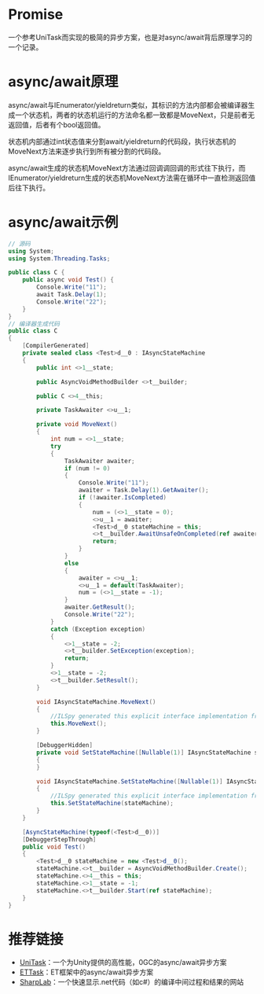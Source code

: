 # Promise
一个参考UniTask而实现的极简的异步方案，也是对async/await背后原理学习的一个记录。
# async/await原理
async/await与IEnumerator/yieldreturn类似，其标识的方法内部都会被编译器生成一个状态机，两者的状态机运行的方法命名都一致都是MoveNext，只是前者无返回值，后者有个bool返回值。  

状态机内部通过int状态值来分割await/yieldreturn的代码段，执行状态机的MoveNext方法来逐步执行到所有被分割的代码段。

async/await生成的状态机MoveNext方法通过回调调回调的形式往下执行，而IEnumerator/yieldreturn生成的状态机MoveNext方法需在循环中一直检测返回值后往下执行。

# async/await示例
```csharp
// 源码
using System;
using System.Threading.Tasks;

public class C {
    public async void Test() {
        Console.Write("11");
        await Task.Delay(1);
        Console.Write("22");
    }
}
// 编译器生成代码
public class C
{
    [CompilerGenerated]
    private sealed class <Test>d__0 : IAsyncStateMachine
    {
        public int <>1__state;

        public AsyncVoidMethodBuilder <>t__builder;

        public C <>4__this;

        private TaskAwaiter <>u__1;

        private void MoveNext()
        {
            int num = <>1__state;
            try
            {
                TaskAwaiter awaiter;
                if (num != 0)
                {
                    Console.Write("11");
                    awaiter = Task.Delay(1).GetAwaiter();
                    if (!awaiter.IsCompleted)
                    {
                        num = (<>1__state = 0);
                        <>u__1 = awaiter;
                        <Test>d__0 stateMachine = this;
                        <>t__builder.AwaitUnsafeOnCompleted(ref awaiter, ref stateMachine);
                        return;
                    }
                }
                else
                {
                    awaiter = <>u__1;
                    <>u__1 = default(TaskAwaiter);
                    num = (<>1__state = -1);
                }
                awaiter.GetResult();
                Console.Write("22");
            }
            catch (Exception exception)
            {
                <>1__state = -2;
                <>t__builder.SetException(exception);
                return;
            }
            <>1__state = -2;
            <>t__builder.SetResult();
        }

        void IAsyncStateMachine.MoveNext()
        {
            //ILSpy generated this explicit interface implementation from .override directive in MoveNext
            this.MoveNext();
        }

        [DebuggerHidden]
        private void SetStateMachine([Nullable(1)] IAsyncStateMachine stateMachine)
        {
        }

        void IAsyncStateMachine.SetStateMachine([Nullable(1)] IAsyncStateMachine stateMachine)
        {
            //ILSpy generated this explicit interface implementation from .override directive in SetStateMachine
            this.SetStateMachine(stateMachine);
        }
    }

    [AsyncStateMachine(typeof(<Test>d__0))]
    [DebuggerStepThrough]
    public void Test()
    {
        <Test>d__0 stateMachine = new <Test>d__0();
        stateMachine.<>t__builder = AsyncVoidMethodBuilder.Create();
        stateMachine.<>4__this = this;
        stateMachine.<>1__state = -1;
        stateMachine.<>t__builder.Start(ref stateMachine);
    }
}
```
# 推荐链接
- [UniTask](https://github.com/Cysharp/UniTask)：一个为Unity提供的高性能，0GC的async/await异步方案
- [ETTask](https://github.com/egametang/ET)：ET框架中的async/await异步方案
- [SharpLab](https://sharplab.io/)：一个快速显示.net代码（如c#）的编译中间过程和结果的网站

